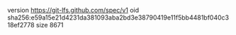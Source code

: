 version https://git-lfs.github.com/spec/v1
oid sha256:e59a15e21d4231da381093aba2bd3e38790419e11f5bb4481bf040c318ef2778
size 8671
